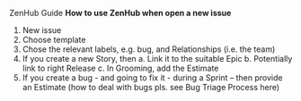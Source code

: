 ZenHub Guide
**How to use ZenHub when open a new issue**


1.	New issue
2.	Choose template 
3.	Chose the relevant labels, e.g. bug, and Relationships (i.e. the team)
4.	If you create a new Story, then
    a.	Link it to the suitable Epic
    b.	Potentially link to right Release
    c.	In Grooming, add the Estimate 
5.	If you create a bug - and going to fix it - during a Sprint – then provide an Estimate (how to deal with bugs pls. see Bug Triage Process here)
